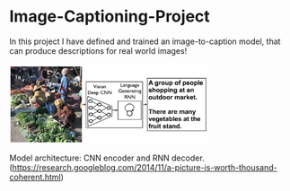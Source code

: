 # Image-Captioning-Project
In this project I have defined and trained an image-to-caption model, that can produce descriptions for real world images!

<img src="images/encoder_decoder.png" style="width:70%">

Model architecture: CNN encoder and RNN decoder. 
(https://research.googleblog.com/2014/11/a-picture-is-worth-thousand-coherent.html)
